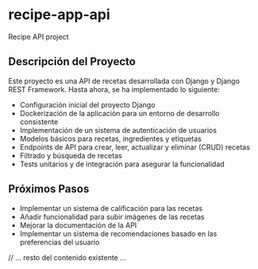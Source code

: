 # recipe-app-api
Recipe API project

## Descripción del Proyecto

Este proyecto es una API de recetas desarrollada con Django y Django REST Framework. Hasta ahora, se ha implementado lo siguiente:

- Configuración inicial del proyecto Django
- Dockerización de la aplicación para un entorno de desarrollo consistente
- Implementación de un sistema de autenticación de usuarios
- Modelos básicos para recetas, ingredientes y etiquetas
- Endpoints de API para crear, leer, actualizar y eliminar (CRUD) recetas
- Filtrado y búsqueda de recetas
- Tests unitarios y de integración para asegurar la funcionalidad

## Próximos Pasos

- Implementar un sistema de calificación para las recetas
- Añadir funcionalidad para subir imágenes de las recetas
- Mejorar la documentación de la API
- Implementar un sistema de recomendaciones basado en las preferencias del usuario

// ... resto del contenido existente ...